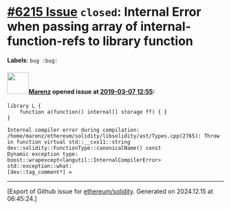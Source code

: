 # [\#6215 Issue](https://github.com/ethereum/solidity/issues/6215) `closed`: Internal Error when passing array of internal-function-refs to library function
**Labels**: `bug :bug:`


#### <img src="https://avatars.githubusercontent.com/u/424752?u=2d50de05ec528b9b84f8b905a56e90669b0f8927&v=4" width="50">[Marenz](https://github.com/Marenz) opened issue at [2019-03-07 12:55](https://github.com/ethereum/solidity/issues/6215):

```
library L {
	function a(function() internal[] storage ff) { }
}
```
```
Internal compiler error during compilation:
/home/marenz/ethereum/solidity/libsolidity/ast/Types.cpp(2765): Throw in function virtual std::__cxx11::string dev::solidity::FunctionType::canonicalName() const
Dynamic exception type: boost::wrapexcept<langutil::InternalCompilerError>
std::exception::what:
[dev::tag_comment*] =
```




-------------------------------------------------------------------------------



[Export of Github issue for [ethereum/solidity](https://github.com/ethereum/solidity). Generated on 2024.12.15 at 06:45:24.]
